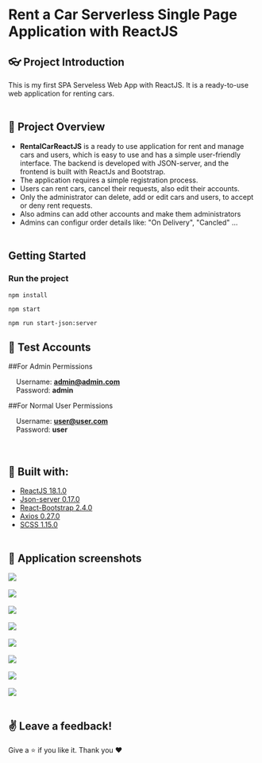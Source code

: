 # Rent a Car Serverless Single Page Application with ReactJS

## :eyeglasses: Project Introduction
This is my first SPA Serveless Web App with ReactJS. It is a ready-to-use web application for renting cars.
<br/><br/>

## 📝 Project Overview
-	**RentalCarReactJS** is a ready to use application for rent and manage cars and users, which is easy to use and has a simple user-friendly interface. The backend is developed with JSON-server, and the frontend is built with ReactJs and Bootstrap.
-	The application requires a simple registration process.
-	Users can rent cars, cancel their requests, also edit their accounts.
-	Only the administrator can delete, add or edit cars and users, to accept or deny rent requests.
-	Also admins can add other accounts and make them administrators
-	Admins can configur order details like: "On Delivery", "Cancled" ...
<br/><br/>

## Getting Started <a name = "getting_started"></a>

### Run the project

```
npm install
```
```
npm start
```
```
npm run start-json:server
```

## 🧪 Test Accounts
##For Admin Permissions

&nbsp;&nbsp;&nbsp;&nbsp;Username: **admin@admin.com**  
&nbsp;&nbsp;&nbsp;&nbsp;Password: **admin**  

##For Normal User Permissions

&nbsp;&nbsp;&nbsp;&nbsp;Username: **user@user.com**  
&nbsp;&nbsp;&nbsp;&nbsp;Password: **user**  
<br/><br/>

## :hammer: Built with:
* [ReactJS 18.1.0](https://reactjs.org/)
* [Json-server 0.17.0](https://www.npmjs.com/package/json-server)
* [React-Bootstrap 2.4.0](https://react-bootstrap.github.io/)
* [Axios 0.27.0](https://www.npmjs.com/package/axios)
* [SCSS 1.15.0](https://www.npmjs.com/package/scss)
<br/><br/>

## 📸 Application screenshots
<kbd><img src="https://user-images.githubusercontent.com/48069264/171832577-4ccbbceb-7a0d-4aeb-bcc3-0be0d55df74d.png"/></kbd>
<br/><br/>
<kbd><img src="https://user-images.githubusercontent.com/48069264/171832698-703b8edb-11a4-4d2b-aaf4-e0da25837361.png"/></kbd>
<br/><br/>
<kbd><img src="https://user-images.githubusercontent.com/48069264/171832877-e630e910-0dfc-47b0-9f96-fcdd2473db29.png"/></kbd>
<br/><br/>
<kbd><img src="https://user-images.githubusercontent.com/48069264/171832874-e5f29c2e-9b0a-4731-a868-b6d14249b0ea.png"/></kbd>
<br/><br/>
<kbd><img src="https://user-images.githubusercontent.com/48069264/171832873-4852acd3-bdf8-4550-8805-7a8dbeff2417.png"/></kbd>
<br/><br/>
<kbd><img src="https://user-images.githubusercontent.com/48069264/171832872-1c90058c-e79b-4a1f-a2e0-bb871b3c488f.png"/></kbd>
<br/><br/>
<kbd><img src="https://user-images.githubusercontent.com/48069264/171832870-faf4f799-2155-4cb6-b1f9-24a2243fa2d1.png"/></kbd>
<br/><br/>
<kbd><img src="https://user-images.githubusercontent.com/48069264/171832868-d96cc9ad-7793-46fc-8932-8ae32c9147c8.png"/></kbd>
<br/><br/>

## :v: Leave a feedback!

Give a :star: if you like it.
Thank you ❤️
<br/><br/>

